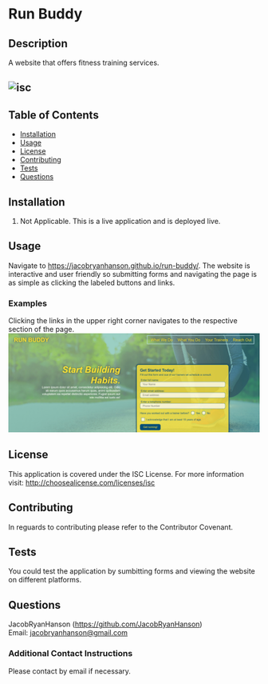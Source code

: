 # Run Buddy

## Description
A website that offers fitness training services.

## ![isc](https://img.shields.io/badge/license-ISC-green?&style=for-the-badge) 
## Table of Contents
* [Installation](#installation)
* [Usage](#usage)
* [License](#license)
* [Contributing](#contributing)
* [Tests](#tests)
* [Questions](#questions)

## Installation
1. Not Applicable. This is a live application and is deployed live.<br/>

## Usage
Navigate to https://jacobryanhanson.github.io/run-buddy/. The website is interactive and user friendly so submitting forms and navigating the page is as simple as clicking the labeled buttons and links.<br/>
### Examples
Clicking the links in the upper right corner navigates to the respective section of the page.<br/>
![run-buddy-nav](../assets/images/run-buddy-nav.png)<br/>

## License
This application is covered under the ISC License.
For more information visit: http://choosealicense.com/licenses/isc

## Contributing
In reguards to contributing please refer to the Contributor Covenant.

## Tests
You could test the application by sumbitting forms and viewing the website on different platforms.<br/>

## Questions
JacobRyanHanson (https://github.com/JacobRyanHanson)<br/>
Email: jacobryanhanson@gmail.com
### Additional Contact Instructions
Please contact by email if necessary.
